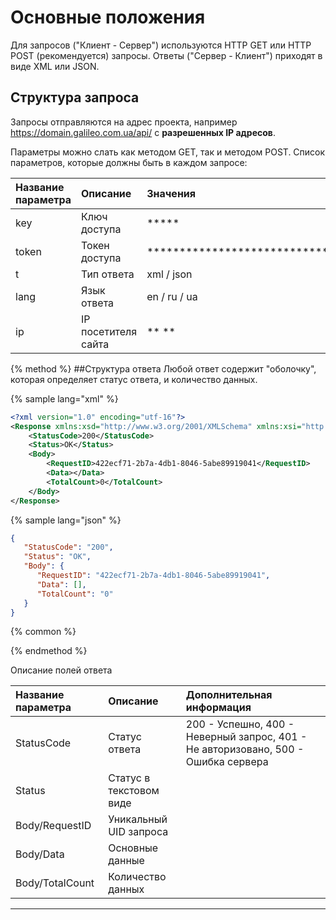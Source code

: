 # Основные положения

Для запросов ("Клиент - Сервер") используются HTTP GET или HTTP POST (рекомендуется) запросы.
Ответы ("Сервер - Клиент") приходят в виде XML или JSON.


## Структура запроса

Запросы отправляются на адрес проекта, например https://domain.galileo.com.ua/api/ с **разрешенных IP адресов**.

Параметры можно слать как методом GET, так и методом POST.
Список параметров, которые должны быть в каждом запросе:

| Название параметра | Описание | Значения |
| :--- | :--- | :--- |
| key | Ключ доступа | \*\*\*\*\* |
| token | Токен доступа | \*\*\*\*\*\*\*\*\*\*\*\*\*\*\*\*\*\*\*\*\*\*\*\*\*\*\*\*\*\*\*\* |
| t | Тип ответа | xml / json |
| lang | Язык ответа | en / ru / ua |
| ip | IP посетителя сайта |  ** ** |

{% method %}
##Структура ответа
Любой ответ содержит "оболочку", которая определяет статус ответа, и количество данных.

{% sample lang="xml" %}


```xml
<?xml version="1.0" encoding="utf-16"?>
<Response xmlns:xsd="http://www.w3.org/2001/XMLSchema" xmlns:xsi="http://www.w3.org/2001/XMLSchema-instance">
	<StatusCode>200</StatusCode>
	<Status>OK</Status>
	<Body>
		<RequestID>422ecf71-2b7a-4db1-8046-5abe89919041</RequestID>
		<Data></Data>
		<TotalCount>0</TotalCount>
	</Body>
</Response>
```

{% sample lang="json" %}


```json
{
   "StatusCode": "200",
   "Status": "OK",
   "Body": {
      "RequestID": "422ecf71-2b7a-4db1-8046-5abe89919041",
      "Data": [],
      "TotalCount": "0"
   }
}
```

{% common %}

{% endmethod %}

Описание полей ответа

| Название параметра | Описание | Дополнительная информация|
| :--- | :--- | :--- |
| StatusCode | Статус ответа | 200 - Успешно, 400 - Неверный запрос, 401 - Не авторизовано, 500 - Ошибка сервера |
| Status | Статус в текстовом виде | |
| Body/RequestID | Уникальный UID запроса | |
| Body/Data | Основные данные | |
| Body/TotalCount | Количество данных | |



** **











